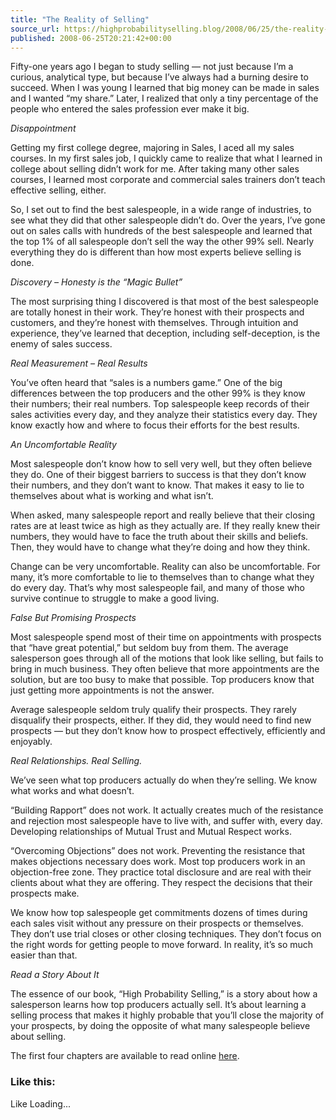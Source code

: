 ```yaml
---
title: "The Reality of Selling"
source_url: https://highprobabilityselling.blog/2008/06/25/the-reality-of-selling
published: 2008-06-25T20:21:42+00:00
---
```

Fifty\-one years ago I began to study selling — not just because I’m a curious, analytical type, but because I’ve always had a burning desire to succeed. When I was young I learned that big money can be made in sales and I wanted “my share.” Later, I realized that only a tiny percentage of the people who entered the sales profession ever make it big.


*Disappointment*


Getting my first college degree, majoring in Sales, I aced all my sales courses. In my first sales job, I quickly came to realize that what I learned in college about selling didn’t work for me. After taking many other sales courses, I learned most corporate and commercial sales trainers don’t teach effective selling, either.


So, I set out to find the best salespeople, in a wide range of industries, to see what they did that other salespeople didn’t do. Over the years, I’ve gone out on sales calls with hundreds of the best salespeople and learned that the top 1% of all salespeople don’t sell the way the other 99% sell. Nearly everything they do is different than how most experts believe selling is done.  

 *Discovery – Honesty is the “Magic Bullet”*  

The most surprising thing I discovered is that most of the best salespeople are totally honest in their work. They’re honest with their prospects and customers, and they’re honest with themselves. Through intuition and experience, they’ve learned that deception, including self\-deception, is the enemy of sales success.


*Real Measurement – Real Results*


You’ve often heard that “sales is a numbers game.” One of the big differences between the top producers and the other 99% is they know their numbers; their real numbers. Top salespeople keep records of their sales activities every day, and they analyze their statistics every day. They know exactly how and where to focus their efforts for the best results.


*An Uncomfortable Reality*


Most salespeople don’t know how to sell very well, but they often believe they do. One of their biggest barriers to success is that they don’t know their numbers, and they don’t want to know. That makes it easy to lie to themselves about what is working and what isn’t.


When asked, many salespeople report and really believe that their closing rates are at least twice as high as they actually are. If they really knew their numbers, they would have to face the truth about their skills and beliefs. Then, they would have to change what they’re doing and how they think.


Change can be very uncomfortable. Reality can also be uncomfortable. For many, it’s more comfortable to lie to themselves than to change what they do every day. That’s why most salespeople fail, and many of those who survive continue to struggle to make a good living.


*False But Promising Prospects*


Most salespeople spend most of their time on appointments with prospects that “have great potential,” but seldom buy from them. The average salesperson goes through all of the motions that look like selling, but fails to bring in much business. They often believe that more appointments are the solution, but are too busy to make that possible. Top producers know that just getting more appointments is not the answer.


Average salespeople seldom truly qualify their prospects. They rarely disqualify their prospects, either. If they did, they would need to find new prospects — but they don’t know how to prospect effectively, efficiently and enjoyably. 


*Real Relationships. Real Selling.*


We’ve seen what top producers actually do when they’re selling. We know what works and what doesn’t.


“Building Rapport” does not work. It actually creates much of the resistance and rejection most salespeople have to live with, and suffer with, every day. Developing relationships of Mutual Trust and Mutual Respect works. 


“Overcoming Objections” does not work. Preventing the resistance that makes objections necessary does work. Most top producers work in an objection\-free zone. They practice total disclosure and are real with their clients about what they are offering. They respect the decisions that their prospects make.


We know how top salespeople get commitments dozens of times during each sales visit without any pressure on their prospects or themselves. They don’t use trial closes or other closing techniques. They don’t focus on the right words for getting people to move forward. In reality, it’s so much easier than that. 


*Read a Story About It*


The essence of our book, “High Probability Selling,” is a story about how a salesperson learns how top producers actually sell. It’s about learning a selling process that makes it highly probable that you’ll close the majority of your prospects, by doing the opposite of what many salespeople believe about selling. 


The first four chapters are available to read online [here](http://www.highprobsell.com/html/high_probability_selling_book.html).


### Like this:

Like Loading...
